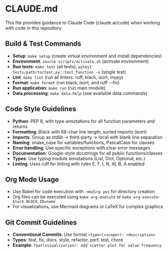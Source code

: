 # CLAUDE.md

This file provides guidance to Claude Code (claude.ai/code) when working with code in this repository.

## Build & Test Commands
- **Setup**: `make setup` (create virtual environment and install dependencies)
- **Environment**: `source scripts/activate.sh` (activate environment)
- **Run tests**: `make test` (all tests), `pytest tests/path/to/test.py::test_function -v` (single test)
- **Lint**: `make lint` (run all linters: ruff, black, isort, mypy)
- **Format**: `make format` (run black, isort, and ruff --fix)
- **Run application**: `make run` (run main module)
- **Data processing**: `make data-help` (see available data commands)

## Code Style Guidelines
- **Python**: PEP 8, with type annotations for all function parameters and returns
- **Formatting**: Black with 88-char line length, sorted imports (isort)
- **Imports**: Group as stdlib → third-party → local with blank line separation
- **Naming**: snake_case for variables/functions, PascalCase for classes
- **Error handling**: Use specific exceptions with clear error messages
- **Documentation**: Google-style docstrings for all public functions/classes
- **Types**: Use typing module annotations (List, Dict, Optional, etc.)
- **Linting**: Uses ruff for linting with rules E, F, I, N, W, B, A enabled

## Org Mode Usage
- Use Babel for code execution with `:mkdirp yes` for directory creation
- Org files can be executed using `make org-execute` or `make org-execute-block BLOCK_ID=name`
- For visualizations, use Mermaid diagrams or LaTeX for complex graphics

## Git Commit Guidelines
- **Conventional Commits**: Use format `<type>(<scope>): <description>` 
- **Types**: feat, fix, docs, style, refactor, perf, test, chore
- **Example**: `feat(visualization): add scatter plot for value frequency`